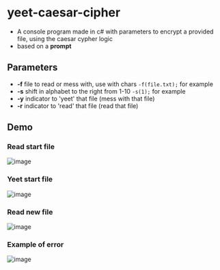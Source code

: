 # yeet-caesar-cipher
* A console program made in c# with parameters to encrypt a provided file, using the caesar cypher logic
* based on a **prompt**

## Parameters
* **-f** file to read or mess with, use with chars ``` -f(file.txt); ``` for example
* **-s** shift in alphabet to the right from 1-10 ``` -s(1); ``` for example
* **-y** indicator to 'yeet' that file (mess with that file)
* **-r** indicator to 'read' that file (read that file)


## Demo

### Read start file
![image](https://github.com/FrancesinhaMan/yeet-caesar-cipher/blob/master/image/Capturar0.PNG)
### Yeet start file
![image](https://github.com/FrancesinhaMan/yeet-caesar-cipher/blob/master/image/Capturar1.PNG)
### Read new file
![image](https://github.com/FrancesinhaMan/yeet-caesar-cipher/blob/master/image/Capturar3.PNG)

### Example of error
![image](https://github.com/FrancesinhaMan/yeet-caesar-cipher/blob/master/image/Capturar2.PNG)

